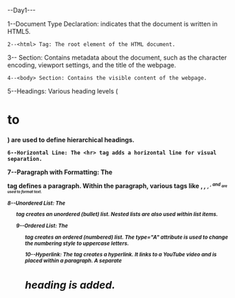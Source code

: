 --Day1---

1--Document Type Declaration: <!DOCTYPE html> indicates that the document is written in HTML5.

    2--<html> Tag: The root element of the HTML document.

3--<head> Section: Contains metadata about the document, such as the character encoding, viewport settings, and the title of the webpage.

    4--<body> Section: Contains the visible content of the webpage.

5--Headings: Various heading levels (<h1> to <h4>) are used to define hierarchical headings.

    6--Horizontal Line: The <hr> tag adds a horizontal line for visual separation.

7--Paragraph with Formatting: The <p> tag defines a paragraph. Within the paragraph, various tags like <b>, <i>, <small>, <sup>, and <sub> are used to format text.

8--Unordered List: The <ul> tag creates an unordered (bullet) list. Nested lists are also used within list items.

9--Ordered List: The <ol> tag creates an ordered (numbered) list. The type="A" attribute is used to change the numbering style to uppercase letters.

10--Hyperlink: The <a> tag creates a hyperlink. It links to a YouTube video and is placed within a paragraph. A separate <h1> heading is added.
